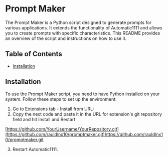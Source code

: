 # Prompt Maker

The Prompt Maker is a Python script designed to generate prompts for various applications. It extends the functionality of Automatic1111 and allows you to create prompts with specific characteristics. This README provides an overview of the script and instructions on how to use it.

## Table of Contents

- [Installation](#installation)

## Installation

To use the Prompt Maker script, you need to have Python installed on your system. Follow these steps to set up the environment:

1. Go to Extensions tab - Install from URL:
2. Copy the next code and paste it in the URL for extension's git repository field and hit Install and Restart

[https://github.com/YourUsername/YourRepository.git](https://github.com/rauldlnx10/promptmaker.git)https://github.com/rauldlnx10/promptmaker.git

3. Restart Automatic1111.
